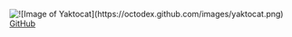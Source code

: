<img src="https://www.google.com/url?sa=i&url=https%3A%2F%2Fwww.shutterstock.com%2Fsearch%2Fformal%2Bgirl&psig=AOvVaw0BqUK9-E3cC9OCUAjSApsa&ust=1627955512037000&source=images&cd=vfe&ved=0CAsQjRxqFwoTCMjM1oidkfICFQAAAAAdAAAAABAD" alt="![Image of Yaktocat](https://octodex.github.com/images/yaktocat.png)
" >
<a href="https://github.com/sankavi23">GitHub</a>
